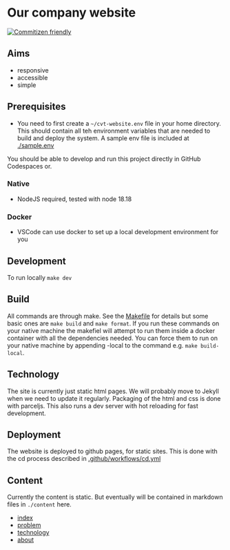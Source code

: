 # Our company website

[![Commitizen friendly](https://img.shields.io/badge/commitizen-friendly-brightgreen.svg)](http://commitizen.github.io/cz-cli/)

## Aims

- responsive
- accessible
- simple

## Prerequisites

- You need to first create a `~/cvt-website.env` file in your home directory. This should contain all teh environment variables that are needed to build and deploy the system. A sample env file is included at [./sample.env](sample.env)

You should be able to develop and run this project directly in GitHub Codespaces or.

### Native

- NodeJS required, tested with node 18.18

### Docker

- VSCode can use docker to set up a local development environment for you

## Development

To run locally `make dev`

## Build

All commands are through make. See the [Makefile](Makefile) for details but some basic ones are `make build` and `make format`. If you run these commands on your native machine the makefiel will attempt to run them inside a docker container with all the dependencies needed. You can force them to run on your native machine by appending -local to the command e.g. `make build-local`.

## Technology

The site is currently just static html pages. We will probably move to Jekyll when we need to update it regularly. Packaging of the html and css is done with parceljs. This also runs a dev server with hot reloading for fast development.

## Deployment

The website is deployed to github pages, for static sites. This is done with the cd process described in [.github/workflows/cd.yml](.github/workflows/cd.yml)

## Content

Currently the content is static. But eventually will be contained in markdown files in `./content` here.

- [index](content/index.md)
- [problem](content/problem.md)
- [technology](content/technology.md)
- [about](content/about.md)
